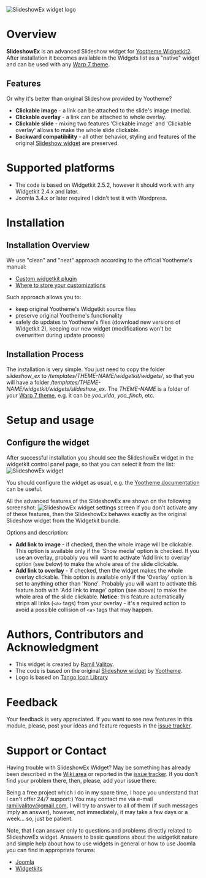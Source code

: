 ![SlideshowEx widget logo](https://raw.githubusercontent.com/rvalitov/widgetkit-slideshow-ex/master/images/slideshowex-logo.jpg)
# Overview
**SlideshowEx** is an advanced Slideshow widget for [Yootheme Widgetkit2](https://yootheme.com/widgetkit). After installation it becomes available in the Widgets list as a "native" widget and can be used with any [Warp 7 theme](https://yootheme.com/themes).

## Features
Or why it's better than original Slideshow provided by Yootheme?
* **Clickable image** - a link can be attached to the slide's image (media).
* **Clickable overlay** - a link can be attached to whole overlay.
* **Clickable slide** - mixing two features 'Clickable image' and 'Clickable overlay' allows to make the whole slide clickable.
* **Backward compatibility** - all other behavior, styling and features of the original [Slideshow widget](http://yootheme.com/demo/widgetkit/joomla/index.php/home/slideshow) are preserved.

# Supported platforms
* The code is based on Widgetkit 2.5.2, however it should work with any Widgetkit 2.4.x and later.
* Joomla 3.4.x or later required
I didn't test it with Wordpress.

# Installation
## Installation Overview
We use "clean" and "neat" approach according to the official Yootheme's manual:
* [Custom widgetkit plugin](http://yootheme.com/widgetkit/documentation/customizing/custom-widget-plugin)
* [Where to store your customizations](https://yootheme.com/widgetkit/documentation/customizing/where-to-store-your-customizations)

Such approach allows you to:
* keep original Yootheme's Widgetkit source files
* preserve original Yootheme's functionality
* safely do updates to Yootheme's files (download new versions of Widgetkit 2), keeping our new widget (modifications won't be overwritten during update process)

## Installation Process
The installation is very simple. You just need to copy the folder _slideshow_ex_ to _/templates/THEME-NAME/widgetkit/widgets/_, so that you will have a folder _/templates/THEME-NAME/widgetkit/widgets/slideshow_ex_. The _THEME-NAME_ is a folder of your [Warp 7 theme](https://yootheme.com/themes), e.g. it can be _yoo_vida_, _yoo_finch_, etc. 

# Setup and usage
## Configure the widget
After successful installation you should see the SlideshowEx widget in the widgetkit control panel page, so that you can select it from the list:
![SlideshowEx widget](https://raw.githubusercontent.com/rvalitov/widgetkit-slideshow-ex/master/images/widgets-list.jpeg)

You should configure the widget as usual, e.g. the [Yootheme documentation](http://yootheme.com/demo/widgetkit/joomla/index.php/home/slideshow) can be useful.

All the advanced features of the SlideshowEx are shown on the following screenshot:
![SlideshowEx widget settings screen](https://raw.githubusercontent.com/rvalitov/widgetkit-slideshow-ex/master/images/slideshowex-settings.jpeg)
If you don't activate any of these features, then the SlideshowEx behaves exactly as the original Slideshow widget from the Widgetkit bundle.

Options and description:
* **Add link to image** - if checked, then the whole image will be clickable. This option is available only if the 'Show media' option is checked. If you use an overlay, probably you will want to activate 'Add link to overlay' option (see below) to make the whole area of the slide clickable.
* **Add link to overlay** - if checked, then the widget makes the whole overlay clickable. This option is available only if the 'Overlay' option is set to anything other than 'None'. Probably you will want to activate this feature both with 'Add link to image' option (see above) to make the whole area of the slide clickable. **Notice:** this feature automatically strips all links (`<a>` tags) from your overlay - it's a required action to avoid a possible collision of `<a>` tags that may happen.

# Authors, Contributors and Acknowledgment
* This widget is created by [Ramil Valitov](http://www.valitov.me).
* The code is based on the original [Slideshow widget](http://yootheme.com/demo/widgetkit/joomla/index.php/home/slideshow) by [Yootheme](http://yootheme.com/).
* Logo is based on [Tango Icon Library](https://www.iconfinder.com/iconsets/tango-icon-library)

# Feedback
Your feedback is very appreciated. If you want to see new features in this module, please, post your ideas and feature requests in the [issue tracker](https://github.com/rvalitov/widgetkit-slideshow-ex/issues).

# Support or Contact
Having trouble with SlideshowEx Widget? May be something has already been described in the [Wiki area](https://github.com/rvalitov/widgetkit-slideshow-ex/wiki) or reported in the [issue tracker](https://github.com/rvalitov/widgetkit-slideshow-ex/issues). If you don't find your problem there, then, please, add your issue there. 

Being a free project which I do in my spare time, I hope you understand that I can't offer 24/7 support:) You may contact me via e-mail ramilvalitov@gmail.com, I will try to answer to all of them (if such messages imply an answer), however, not immediately, it may take a few days or a week... so, just be patient. 

Note, that I can answer only to questions and problems directly related to SlideshowEx widget. Answers to basic questions about the widgetkit nature and simple help about how to use widgets in general or how to use Joomla you can find in appropriate forums:
* [Joomla](http://forum.joomla.org/)
* [Widgetkits](https://yootheme.com/support)
